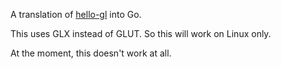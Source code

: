 A translation of [hello-gl](https://github.com/jckarter/hello-gl) into Go.

This uses GLX instead of GLUT. So this will work on Linux only.

At the moment, this doesn't work at all.

